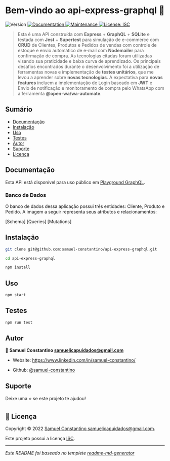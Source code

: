 
<h1  align="center">Bem-vindo ao api-express-graphql 👋</h1>

<p>

<img  alt="Version"  src="https://img.shields.io/badge/version-1.0.0-blue.svg?cacheSeconds=2592000"  />

<a  href="https://github.com/samuel-constantino/api-express-graphql#readme"  target="_blank">

<img  alt="Documentation"  src="https://img.shields.io/badge/documentation-yes-brightgreen.svg"  />

</a>

<a  href="https://github.com/samuel-constantino/api-express-graphql/graphs/commit-activity"  target="_blank">

<img  alt="Maintenance"  src="https://img.shields.io/badge/Maintained%3F-yes-green.svg"  />

</a>

<a  href="https://github.com/samuel-constantino/api-express-graphql/blob/master/LICENSE"  target="_blank">

<img  alt="License: ISC"  src="https://img.shields.io/github/license/samuel-constantino/api-express-graphql"  />

</a>

</p>

> Esta é uma API construída com <b>Express</b> + <b>GraphQL</b> + <b>SQLite</b> e testada com <b>Jest</b> + <b>Supertest</b> para simulação de e-commerce com <b>CRUD</b> de Clientes, Produtos e Pedidos de vendas com controle de estoque e envio automático de e-mail com <b>Nodemailer</b> para confirmação de compra.
> As tecnologias citadas foram utilizadas visando sua praticidade e baixa curva de aprendizado.
> Os principais desafios encontrados durante o desenvolvimento foi a utilização de ferramentas novas e implementação de <b>testes unitários</b>, que me levou a aprender sobre <b>novas tecnologias</b>.
> A expectativa para <b>novas features</b> incluem a implementação de Login baseado em <b>JWT</b> e Envio de notificação e monitoramento de compra pelo WhatsApp com a ferramenta <b>@open-wa/wa-automate</b>.

## Sumário

- [Documentação](#documentação)
- [Instalação](#instalação)
- [Uso](#Uso)
- [Testes](#testes)
- [Autor](#autor)
- [Suporte](#suporte)
- [Licença](#licença)

## Documentação

Esta API está disponível para uso público em [Playground GraphQL](https://api-express-graphql-0209.herokuapp.com/playground).

### Banco de Dados
O banco de dados dessa aplicação possui três entidades: Cliente, Produto e Pedido. A imagem a seguir representa seus atributos e relacionamentos:

[Schema]
[Queries]
[Mutations]

## Instalação
```sh
git clone git@github.com:samuel-constantino/api-express-graphql.git
```
```sh
cd api-express-graphql
```
```sh
npm install
```

## Uso

```sh
npm start
```

## Testes

```sh
npm run test
```

## Autor

👤 **Samuel Constantino <samuelicapuidados@gmail.com>**

* Website: https://www.linkedin.com/in/samuel-constantino/

* Github: [@samuel-constantino](https://github.com/samuel-constantino)

  

## Suporte

Deixe uma ⭐️ se este projeto te ajudou!

## 📝 Licença

Copyright © 2022 [Samuel Constantino <samuelicapuidados@gmail.com>](https://github.com/samuel-constantino).<br  />

Este projeto possui a licença [ISC](https://github.com/samuel-constantino/api-express-graphql/blob/master/LICENSE).

***

_Este README foi baseado no templete [readme-md-generator](https://github.com/kefranabg/readme-md-generator)_